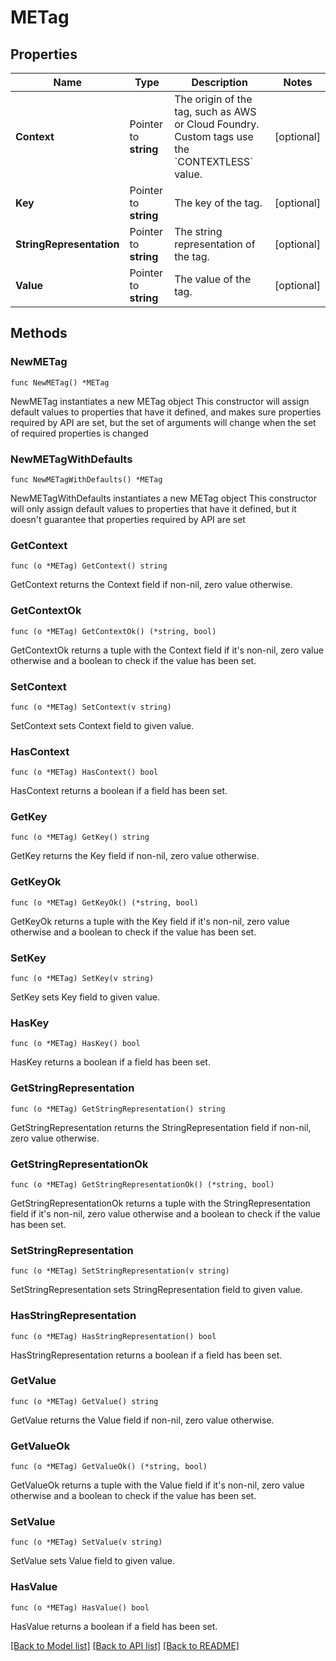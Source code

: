 # METag

## Properties

Name | Type | Description | Notes
------------ | ------------- | ------------- | -------------
**Context** | Pointer to **string** | The origin of the tag, such as AWS or Cloud Foundry.    Custom tags use the &#x60;CONTEXTLESS&#x60; value. | [optional] 
**Key** | Pointer to **string** | The key of the tag. | [optional] 
**StringRepresentation** | Pointer to **string** | The string representation of the tag. | [optional] 
**Value** | Pointer to **string** | The value of the tag. | [optional] 

## Methods

### NewMETag

`func NewMETag() *METag`

NewMETag instantiates a new METag object
This constructor will assign default values to properties that have it defined,
and makes sure properties required by API are set, but the set of arguments
will change when the set of required properties is changed

### NewMETagWithDefaults

`func NewMETagWithDefaults() *METag`

NewMETagWithDefaults instantiates a new METag object
This constructor will only assign default values to properties that have it defined,
but it doesn't guarantee that properties required by API are set

### GetContext

`func (o *METag) GetContext() string`

GetContext returns the Context field if non-nil, zero value otherwise.

### GetContextOk

`func (o *METag) GetContextOk() (*string, bool)`

GetContextOk returns a tuple with the Context field if it's non-nil, zero value otherwise
and a boolean to check if the value has been set.

### SetContext

`func (o *METag) SetContext(v string)`

SetContext sets Context field to given value.

### HasContext

`func (o *METag) HasContext() bool`

HasContext returns a boolean if a field has been set.

### GetKey

`func (o *METag) GetKey() string`

GetKey returns the Key field if non-nil, zero value otherwise.

### GetKeyOk

`func (o *METag) GetKeyOk() (*string, bool)`

GetKeyOk returns a tuple with the Key field if it's non-nil, zero value otherwise
and a boolean to check if the value has been set.

### SetKey

`func (o *METag) SetKey(v string)`

SetKey sets Key field to given value.

### HasKey

`func (o *METag) HasKey() bool`

HasKey returns a boolean if a field has been set.

### GetStringRepresentation

`func (o *METag) GetStringRepresentation() string`

GetStringRepresentation returns the StringRepresentation field if non-nil, zero value otherwise.

### GetStringRepresentationOk

`func (o *METag) GetStringRepresentationOk() (*string, bool)`

GetStringRepresentationOk returns a tuple with the StringRepresentation field if it's non-nil, zero value otherwise
and a boolean to check if the value has been set.

### SetStringRepresentation

`func (o *METag) SetStringRepresentation(v string)`

SetStringRepresentation sets StringRepresentation field to given value.

### HasStringRepresentation

`func (o *METag) HasStringRepresentation() bool`

HasStringRepresentation returns a boolean if a field has been set.

### GetValue

`func (o *METag) GetValue() string`

GetValue returns the Value field if non-nil, zero value otherwise.

### GetValueOk

`func (o *METag) GetValueOk() (*string, bool)`

GetValueOk returns a tuple with the Value field if it's non-nil, zero value otherwise
and a boolean to check if the value has been set.

### SetValue

`func (o *METag) SetValue(v string)`

SetValue sets Value field to given value.

### HasValue

`func (o *METag) HasValue() bool`

HasValue returns a boolean if a field has been set.


[[Back to Model list]](../README.md#documentation-for-models) [[Back to API list]](../README.md#documentation-for-api-endpoints) [[Back to README]](../README.md)


